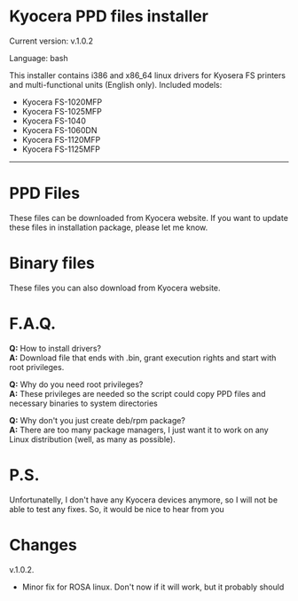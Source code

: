 Kyocera PPD files installer
==================

Current version: v.1.0.2

Language: bash

This installer contains i386 and x86_64 linux drivers for Kyosera FS printers and multi-functional units (English only).
Included models:
- Kyocera FS-1020MFP
- Kyocera FS-1025MFP
- Kyocera FS-1040
- Kyocera FS-1060DN
- Kyocera FS-1120MFP
- Kyocera FS-1125MFP

-------

PPD Files
=========

These files can be downloaded from Kyocera website.
If you want to update these files in installation package, please let me know.

Binary files
============

These files you can also download from Kyocera website.

F.A.Q.
======

**Q:** How to install drivers?<br>
**A:** Download file that ends with .bin, grant execution rights and start with root privileges.

**Q:** Why do you need root privileges?<br>
**A:** These privileges are needed so the script could copy PPD files and necessary binaries to system directories

**Q:** Why don't you just create deb/rpm package?<br>
**A:** There are too many package managers, I just want it to work on any Linux distribution (well, as many as possible).

P.S.
====

Unfortunatelly, I don't have any Kyocera devices anymore, so I will not be able to test any fixes.
So, it would be nice to hear from you

Changes
=======

v.1.0.2.
- Minor fix for ROSA linux. Don't now if it will work, but it probably should
